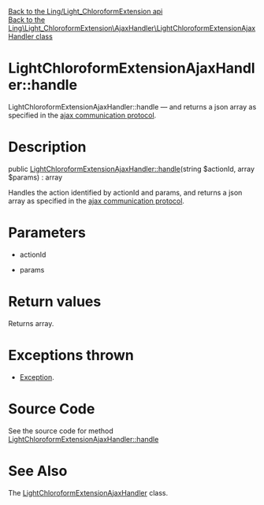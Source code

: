 [Back to the Ling/Light_ChloroformExtension api](https://github.com/lingtalfi/Light_ChloroformExtension/blob/master/doc/api/Ling/Light_ChloroformExtension.md)<br>
[Back to the Ling\Light_ChloroformExtension\AjaxHandler\LightChloroformExtensionAjaxHandler class](https://github.com/lingtalfi/Light_ChloroformExtension/blob/master/doc/api/Ling/Light_ChloroformExtension/AjaxHandler/LightChloroformExtensionAjaxHandler.md)


LightChloroformExtensionAjaxHandler::handle
================



LightChloroformExtensionAjaxHandler::handle — and returns a json array as specified in the [ajax communication protocol](https://github.com/lingtalfi/AjaxCommunicationProtocol).




Description
================


public [LightChloroformExtensionAjaxHandler::handle](https://github.com/lingtalfi/Light_ChloroformExtension/blob/master/doc/api/Ling/Light_ChloroformExtension/AjaxHandler/LightChloroformExtensionAjaxHandler/handle.md)(string $actionId, array $params) : array




Handles the action identified by actionId and params,
and returns a json array as specified in the [ajax communication protocol](https://github.com/lingtalfi/AjaxCommunicationProtocol).




Parameters
================


- actionId

    

- params

    


Return values
================

Returns array.


Exceptions thrown
================

- [Exception](http://php.net/manual/en/class.exception.php).&nbsp;







Source Code
===========
See the source code for method [LightChloroformExtensionAjaxHandler::handle](https://github.com/lingtalfi/Light_ChloroformExtension/blob/master/AjaxHandler/LightChloroformExtensionAjaxHandler.php#L22-L99)


See Also
================

The [LightChloroformExtensionAjaxHandler](https://github.com/lingtalfi/Light_ChloroformExtension/blob/master/doc/api/Ling/Light_ChloroformExtension/AjaxHandler/LightChloroformExtensionAjaxHandler.md) class.



